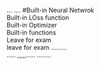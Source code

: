 ... .... #Built-in Neural Netwrok
<br>
Built-in LOss function
<br>
Built-in Optimizer
<br>
Built-in functions
<br>
Leave for exam
<br>
leave for exam
......... 
<br>
.....
,,,,,..... 
........ 